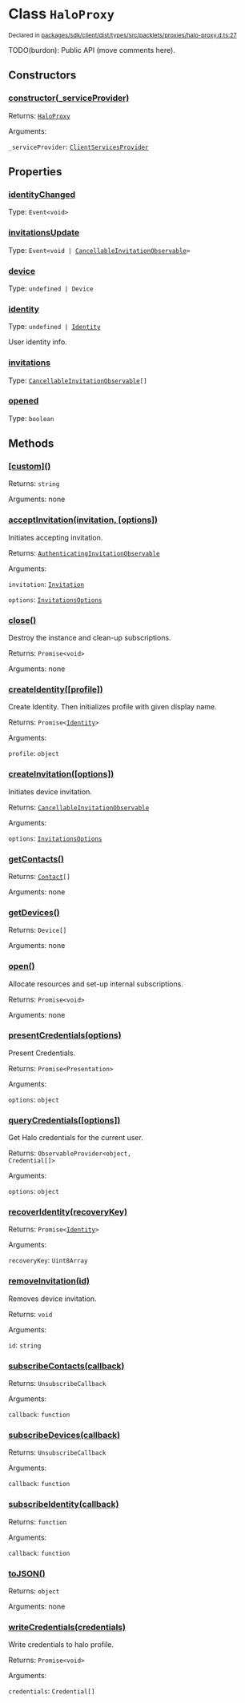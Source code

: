 # Class `HaloProxy`
<sub>Declared in [packages/sdk/client/dist/types/src/packlets/proxies/halo-proxy.d.ts:27]()</sub>


TODO(burdon): Public API (move comments here).


## Constructors
### [constructor(_serviceProvider)]()



Returns: <code>[HaloProxy](/api/@dxos/react-client/classes/HaloProxy)</code>

Arguments: 

`_serviceProvider`: <code>[ClientServicesProvider](/api/@dxos/react-client/interfaces/ClientServicesProvider)</code>


## Properties
### [identityChanged]()
Type: <code>Event&lt;void&gt;</code>

### [invitationsUpdate]()
Type: <code>Event&lt;void | [CancellableInvitationObservable](/api/@dxos/react-client/interfaces/CancellableInvitationObservable)&gt;</code>

### [device]()
Type: <code>undefined | Device</code>

### [identity]()
Type: <code>undefined | [Identity](/api/@dxos/react-client/interfaces/Identity)</code>

User identity info.

### [invitations]()
Type: <code>[CancellableInvitationObservable](/api/@dxos/react-client/interfaces/CancellableInvitationObservable)[]</code>

### [opened]()
Type: <code>boolean</code>


## Methods
### [\[custom\]()]()



Returns: <code>string</code>

Arguments: none

### [acceptInvitation(invitation, \[options\])]()



Initiates accepting invitation.


Returns: <code>[AuthenticatingInvitationObservable](/api/@dxos/react-client/interfaces/AuthenticatingInvitationObservable)</code>

Arguments: 

`invitation`: <code>[Invitation](/api/@dxos/react-client/interfaces/Invitation)</code>

`options`: <code>[InvitationsOptions](/api/@dxos/react-client/types/InvitationsOptions)</code>

### [close()]()



Destroy the instance and clean-up subscriptions.


Returns: <code>Promise&lt;void&gt;</code>

Arguments: none

### [createIdentity(\[profile\])]()



Create Identity.
Then initializes profile with given display name.


Returns: <code>Promise&lt;[Identity](/api/@dxos/react-client/interfaces/Identity)&gt;</code>

Arguments: 

`profile`: <code>object</code>

### [createInvitation(\[options\])]()



Initiates device invitation.


Returns: <code>[CancellableInvitationObservable](/api/@dxos/react-client/interfaces/CancellableInvitationObservable)</code>

Arguments: 

`options`: <code>[InvitationsOptions](/api/@dxos/react-client/types/InvitationsOptions)</code>

### [getContacts()]()



Returns: <code>[Contact](/api/@dxos/react-client/interfaces/Contact)[]</code>

Arguments: none

### [getDevices()]()



Returns: <code>Device[]</code>

Arguments: none

### [open()]()



Allocate resources and set-up internal subscriptions.


Returns: <code>Promise&lt;void&gt;</code>

Arguments: none

### [presentCredentials(options)]()



Present Credentials.


Returns: <code>Promise&lt;Presentation&gt;</code>

Arguments: 

`options`: <code>object</code>

### [queryCredentials(\[options\])]()



Get Halo credentials for the current user.


Returns: <code>ObservableProvider&lt;object, Credential[]&gt;</code>

Arguments: 

`options`: <code>object</code>

### [recoverIdentity(recoveryKey)]()



Returns: <code>Promise&lt;[Identity](/api/@dxos/react-client/interfaces/Identity)&gt;</code>

Arguments: 

`recoveryKey`: <code>Uint8Array</code>

### [removeInvitation(id)]()



Removes device invitation.


Returns: <code>void</code>

Arguments: 

`id`: <code>string</code>

### [subscribeContacts(callback)]()



Returns: <code>UnsubscribeCallback</code>

Arguments: 

`callback`: <code>function</code>

### [subscribeDevices(callback)]()



Returns: <code>UnsubscribeCallback</code>

Arguments: 

`callback`: <code>function</code>

### [subscribeIdentity(callback)]()



Returns: <code>function</code>

Arguments: 

`callback`: <code>function</code>

### [toJSON()]()



Returns: <code>object</code>

Arguments: none

### [writeCredentials(credentials)]()



Write credentials to halo profile.


Returns: <code>Promise&lt;void&gt;</code>

Arguments: 

`credentials`: <code>Credential[]</code>
